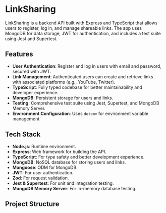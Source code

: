 # LinkSharing

LinkSharing is a backend API built with Express and TypeScript that allows users to register, log in, and manage shareable links. The app uses MongoDB for data storage, JWT for authentication, and includes a test suite using Jest and Supertest.

## Features

- **User Authentication**: Register and log in users with email and password, secured with JWT.
- **Link Management**: Authenticated users can create and retrieve links with associated platforms (e.g., YouTube, Twitter).
- **TypeScript**: Fully typed codebase for better maintainability and developer experience.
- **MongoDB**: Persistent storage for users and links.
- **Testing**: Comprehensive test suite using Jest, Supertest, and MongoDB Memory Server.
- **Environment Configuration**: Uses `dotenv` for environment variable management.

## Tech Stack

- **Node.js**: Runtime environment.
- **Express**: Web framework for building the API.
- **TypeScript**: For type safety and better development experience.
- **MongoDB**: NoSQL database for storing users and links.
- **Mongoose**: ODM for MongoDB.
- **JWT**: For user authentication.
- **Zod**: For request validation.
- **Jest & Supertest**: For unit and integration testing.
- **MongoDB Memory Server**: For in-memory database testing.

## Project Structure
